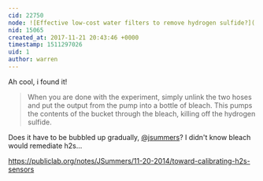 ```yaml
---
cid: 22750
node: ![Effective low-cost water filters to remove hydrogen sulfide?](../notes/gretchengehrke/10-19-2017/effective-low-cost-water-filters-to-remove-hydrogen-sulfide)
nid: 15065
created_at: 2017-11-21 20:43:46 +0000
timestamp: 1511297026
uid: 1
author: warren
---
```


Ah cool, i found it! 

> When you are done with the experiment, simply unlink the two hoses and put the output from the pump into a bottle of bleach. This pumps the contents of the bucket through the bleach, killing off the hydrogen sulfide.

Does it have to be bubbled up gradually, [@jsummers](/profile/jsummers)? I didn't know bleach would remediate h2s...

https://publiclab.org/notes/JSummers/11-20-2014/toward-calibrating-h2s-sensors